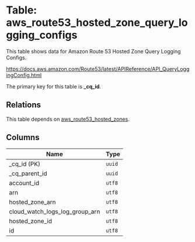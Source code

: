 # Table: aws_route53_hosted_zone_query_logging_configs

This table shows data for Amazon Route 53 Hosted Zone Query Logging Configs.

https://docs.aws.amazon.com/Route53/latest/APIReference/API_QueryLoggingConfig.html

The primary key for this table is **_cq_id**.

## Relations

This table depends on [aws_route53_hosted_zones](aws_route53_hosted_zones.md).

## Columns

| Name          | Type          |
| ------------- | ------------- |
|_cq_id (PK)|`uuid`|
|_cq_parent_id|`uuid`|
|account_id|`utf8`|
|arn|`utf8`|
|hosted_zone_arn|`utf8`|
|cloud_watch_logs_log_group_arn|`utf8`|
|hosted_zone_id|`utf8`|
|id|`utf8`|